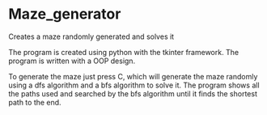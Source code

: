 # Maze_generator
Creates a maze randomly generated and solves it

The program is created using python with the tkinter framework. The program is written with a OOP design.

To generate the maze just press C, which will generate the maze randomly using a dfs algorithm and a bfs algorithm to solve it. The program shows all the paths
used and searched by the bfs algorithm until it finds the shortest path to the end.


